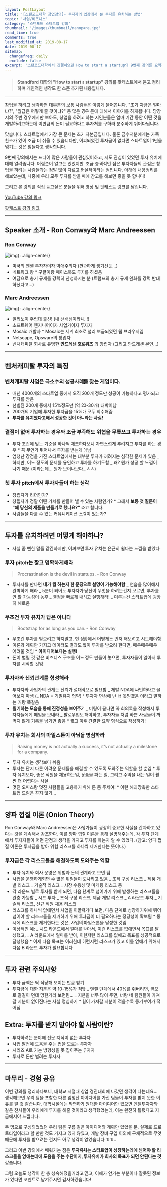 ```yaml
---
layout: PostLayout
title: '[스탠포드대학 창업강의]- 투자자의 입장에서 본 투자를 유치하는 방법'
topic: '사업/비즈니스'
category: '스탠포드 스타트업 강의'
thumbnail: '/images/thumbnail/nanopore.jpg'
read_time: true
comments: true
last_modified_at: 2019-08-17
date: 2019-08-17
sitemap:
  changefreq: daily
  exclude: false
excerpt: '스탠포드대학에서 진행하였던 How to start a startup의 9번째 강의를 요약정리한 글입니다.'
---
```


> #### Standford 대학의 "How to start a startup" 강의를 팟캐스트에서 듣고 정리하며 개인적인 생각도 한 스푼 추가된 내용입니다.

---

창업을 하려고 생각하면 대부분의 보통 사람들은 이렇게 물어봅니다.
"초기 자금은 얼마냐?", "월급은 어떻게 줄 것이냐?" 등 많은 경우 돈에 대해서 이야기를 하게됩니다.
당장 저의 주변 경우에서만 보아도, 창업을 하려고 하는 지인분들은 얼마 기간 동안 어떤 것을 개발하려고하는데 이만큼의 돈이 필요하다고
투자처를 구하러 분주하게 뛰어다닙니다.

맞습니다. 스타트업에서 가장 큰 문제는 초기 자본금입니다. 물론 금수저분에게는 가족 찬스가 있어 조금 더 쉬울 수 있습니다만, 어찌되었건 투자금이 없다면
스타트업이 1년을 넘기는 것은 힘들다고 생각합니다.

9번째 강의에서는 드디어 많은 사람들이 관심있어하고, 저도 관심이 있었던 투자 유치에 대해 알려줍니다.
어렴풋이 알고는 있었지만, 조금 충격적인 점은 투자자들의 관점은 창업을 하려는 사람들과는 정말 많이 다르고 현실적이라는 점입니다.
아래에 내용정리를 해보았는데, 나중에 우리 모두 투자를 받을 때에 참고를 해보면 좋을 듯 합니다!

그리고 본 강의를 직접 듣고싶은 분들을 위해 영상 및 팟캐스트 링크를 남깁니다.

[YouTube 강의 링크](https://youtu.be/uFX95HahaUs)

[팟캐스트 강의 링크](https://player.fm/series/how-to-start-a-startup/09-marc-andreessen-ron-conway-and-parker-conrad-how-to-raise-money)

---

## Speaker 소개 - Ron Conway와 Marc Andreessen

### Ron Conway

![img](https://media.bizj.us/view/img/603091/ron-conway*750xx1024-576-0-53.jpg){: .align-center}

- 미국의 엔젤 투자자이자 박애주의자 (깐깐하게 생기신듯...)
- 네트워크 왕 \* 구글이랑 페이스북도 투자를 하셨음
- 여담으로 총기 규제를 강력히 찬성하시는 분 (트럼프의 총기 규제 완화를 강력 반대하셨다고...)

### Marc Andreessen

![img](https://amp.businessinsider.com/images/5b3f8f7632245c2f008b4c77-750-563.jpg){: .align-center}

- 일리노이 주립대 출신! (내 선배님이라니..!)
- 소프트웨어 엔지니어이자 사업가이자 투자자
- Mosaic 개발자 \* Mosaic는 세계 최초로 널리 보급되었던 웹 브라우저임
- Netscape, Opsware의 창립자
- 벤처캐피탈 회사로 유명한 **안드레센 호로위츠** 의 창립자 (그리고 안드레센 본인...)

---

## 벤처캐피탈 투자의 특징

### 벤쳐캐피탈 사업은 극소수의 성공사례를 찾는 게임이다.

- 매년 4000개의 스타트업 중에서 오직 200개 정도만 성공이 가능하다고 평가되고 투자를 받음
- 선별된 200개 중에서 15%정도만 (약 20-30개) 대박이남
- 200개의 기업에 투자한 투자금을 15%가 모두 회수해줌
- **투자를 유치했다고해서 성공한 것이 아니라는 사실!**

### 결점이 없어 투자하는 경우와 조금 부족해도 위협을 무릎쓰고 투자하는 경우

- 투자 조건에 맞는 기준을 하나씩 체크하다보니 자연스럽게 추려지고 투자를 하는 경우 \* 꼭 무언가 뛰어나서 투자를 받는게 아님
- 엄청난 강점을 가진 스타트업에서는 대부분 투자가 꺼려지는 심각한 문제가 있음
  _ 하지만, 어느 정도의 문제를 용인하고 투자를 하기도함
  _ 왜? 뭔가 성공 할 느낌이 나기 때문 (이라는데... 뭔가 보이나보다...ㅎㅎ)

### 첫 투자 pitch에서 투자자들이 하는 생각

- 창립자가 리더인가?
- 창립자가 정말 어떤 가치를 만들어 낼 수 있는 사람인가? \* 그래서 **보통 첫 질문이 "왜 당신의 제품을 만들기로 했나요?"** 라고 합니다.
- 사람들을 다룰 수 있는 커뮤니케이션 스킬이 있는가?

---

## 투자를 유치하려면 어떻게 해야하나?

- 사실 좀 뻔한 말들 같긴하지만, 어찌보면 투자 유치는 은근히 쉽다는 느낌을 받았다

### 투자 pitch는 짧고 명확하게해라

> Procrastination is the devil in startups. - Ron Conway

- 투자자를 만나면 **내가 뭘 하는지 한 문장으로 설명이 가능해야함**
  _ 연습을 많이해서 완벽하게 해라
  _ 5분이 되어도 투자자가 당신이 무엇을 하려는건지 모르면, 투자를 안 할 가능성이 농후
  _ 결정을 빠르게 내리고 실행해라!
  _ 미루는건 스타트업에 굉장히 해로움

### 무조건 투자 유치가 답은 아니다

> Bootstrap for as long as you can. - Ron Conway

- 무조건 투자를 받으려고 하지말고, 현 상황에서 어떻게든 먼저 해보려고 시도해야함
- 이론과 계획만 가지고 데이터도 결과도 없이 투자를 받으려 한다면, 매우매우매우 어려울 것임 \* **아이디어보다는 실행!**
- 돈이 벌릴 것 같은 비즈니스 구조를 어느 정도 만들어 놓으면, 투자자들이 알아서 투자를 시작할 것임

### 투자자와 신뢰관게를 형성해라

- 투자자와 사업가의 관계는 신뢰가 절대적으로 필요함
  _ 제발 NDA에 싸인하라고 물어보지 마셈 (_ NDA = 기밀유지 협약) \* 투자자 면상에 난 너 못믿겠음 이라고 말하는 거랑 똑같음
- **필기하는 모습을 통해 진정성을 보여주기**
  _ 미팅이 끝나면 꼭 회의록을 작성해서 투자자들에게 메일을 보내라
  _ 팔로우업도 해야하고, 투자자들 처럼 바쁜 사람들이 까먹지 않게 기록을 남기면 좋음 \* 짧고 아주 간결한 요약 형식으로 작성하기!

### 투자 유치는 회사의 마일스톤이 아님을 명심하라

> Raising money is not actually a success, it’s not actually a milestone for a company.

- 투자 유치는 생각보다 쉬움
- 투자는 단지 다른 어려운 문제들을 해결 할 수 있도록 도와주는 역할을 할 뿐임 \* 투자 유치보다, 좋은 직원을 채용하는일, 상품을 파는 일, 그리고 수익을 내는 일이 훨씬 더 어렵다는 사실
- 멋진 오피스랑 멋진 사람들을 고용하기 위해 돈 좀 주세여! \* 이런 해괴망측한 스타트업 드림은 꾸지 않기...

---

## 양파 껍질 이론 (Onion Theory)

Ron Conway와 Marc Andreessen은 사업가들이 굉장히 중요한 사실을 간과하고 있다는 것을 계속해서 강조한다.
이를 양파 껍질 이론을 통해 설명해주는데, 각 투자 단계에서 투자자들이 어떤 관점과 생각을 가지고 투자를 하는지 알 수 있었다.
(참고: 양파 껍질 이론은 투자금을 받아 위험 리스크를 하나씩 제거한다는 뜻이다.)

### 투자금은 각 리스크들을 해결하도록 도와주는 역할

- 투자 유치와 회사 운영은 위험과 돈의 관계라고 보면 됨
- 사업을 운영하게되면 수 많은 위험들이 도사리고 있음
  _ 조직 구성 리스크
  _ 제품 개발 리스크
  _ 기술적 리스크
  _ 시장 수용성 및 마케팅 리스크 등
- 각 라운드 별로 투자를 받게 되면, 다음 단계로 넘어가기 위해 발생하는 리스크들을 완충 가능함
  _ 시드 투자
  _ 조직 구성 리스크, 제품 개발 리스크
  _ A 라운드 투자
  _ 기술적 리스크, 신규 직원 채용 리스크
- 리스크를 하나씩 없애면서 사업을 이끌어가다 보면, 다음 단계로 성장하기위해 뛰어 넘어야 할 리스크들을 제거하기 위해 투자금이 더 필요하다는 정당성이 확보됨 \* 동시에 리스크를 제거한다는 것은, 사업의 마일스톤을 달성한 것임
- 이상적인 예:
  _ 시드 라운드에서 얼마를 받아서, 이런 리스크를 없애면서 목표를 달성했고,
  _ A 라운드에서 얼마를 받아, 이런저런 리스크를 없애고 목표를 성공적으로 달성했음 \* 이제 다음 목표는 이러한데 이런저런 리스크가 있고 이를 없애기 위해서 다음 B 라운드 투자가 필요합니다

---

## 투자 관련 주의사항

- 투자 금액은 딱 적당해 보이는 만큼 받기
- 투자금에 대한 지분은 약 10-15%가 적당
  _ 엔젤 단계에서 40%를 줘버리면, 앞으로 갈길이 먼데 망한거라 보면됨...
  _ 지분을 너무 많이 주면, 너랑 네 팀원들이 가져갈 지분이 없어진다는 사실 명심하기 \* 팀이 가져갈 지분이 적을수록 동기부여가 적어짐

## Extra: 투자를 받지 말아야 할 사람이란?

- 투자하려는 분야에 전문 지식이 없는 투자자
- 사업 발전에 도움을 주는 법을 모르는 투자자
- 시리즈 A로 가는 방향성을 못 잡아주는 투자자
- 투자로 돈만 벌려는 투자자

---

## 마무리 - 경험 공유

이번 강의를 정리하다보니, 대학교 시절때 창업 경진대회에 나갔던 생각이 나는데요...
생각해보면 우리 팀을 포함한 다른 엄청난 아이디어를 가진 팀들이 투자를 받지 못한 이유를 알 것 같습니다.
대학시절에는 막연하게 원대한 아이디어만 있으면 엔젤투자자와 같은 천사들이 우리에게 투자를 해줄 것이라고 생각했었는데, 이는 완전히 틀렸다고 지금에서야 느낍니다.

두 명으로 구성되었었던 우리 팀은 구름 같은 아이디어와 계획만 있었을 뿐, 실제로 프로토타입이라고 할 만한 것도 가지고 있지 않았고,
개발 장비 구입 이외에 구체적으로 무엇 때문에 투자를 받으려는 건지도 아무 생각이 없었습니다 ㅎㅎ..

그리고 이번 강의에서 배워가는 점은 **투자유치는 스타트업이 성장하는데에 넘어야 할 리스크들을 없애는데에 도움을 주는 수단이지, 투자유치가 회사의 목표가 되면 안된다는 것** 같습니다.

그럼 오늘도 생각이 한 층 성숙해졌을거라고 믿고, 이해가 안가는 부분이나 잘못된 정보가 있다면 코멘트로 남겨주시면 감사하겠습니다!
